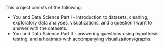 This project conists of the following:
* You and Data Science Part I - introduction to datasets, cleaning, exploratory data analyses, visualizations, and a question I want to answer with the datasets.
* You and Data Science Part II - answering questions using hypothesis testing, and a heatmap with accompanying visualizations/graphs.

